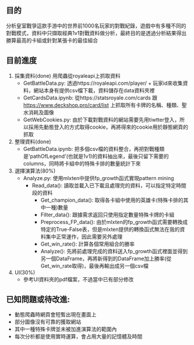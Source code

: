 ## 目的

分析皇室戰爭這款手游中的世界前1000名玩家的對戰紀錄，遊戲中有多種不同的對戰模式，資料中只擷取經典1v1對戰資料做分析，最終目的是透過分析結果得出勝算最高的卡組或針對某張卡的最佳組合

## 目前進度

 1. 採集資料(done)
 	用爬蟲從royaleapi上抓取資料
	+ GetBattleData.py: 透過https://royaleapi.com/player/ + 玩家id來收集資料，網站本身有提供csv檔下載，資料儲存在data資料夾裡
	+ GetCardsData.ipynb: 從https://statsroyale.com/cards 跟 https://www.deckshop.pro/card/list 上抓取所有卡牌的名稱、種類、聖水消耗及圖像
 	+ GetWebCookies.py: 由於下載對戰資料的網站需要先用tiwtter登入，所以採用先動態登入的方式取得cookie，再將得來的cookie用於靜態網頁的抓取
 1. 整理資料(done)
 	+ GetBattleData.ipynb: 把多個csv檔的資料整合，再把對戰種類是'pathOfLegend'(也就是1v1)的資料抽出來，最後只留下需要的columns，同時將卡組中的特殊卡排的數量統計下來
 1. 選擇演算法(80%)
 	+ Analyze.py: 使用mlxten中提供fp_growth函式實現pattern mining
  	  	- Read_data(): 讀取並載入已下載且處理完的資料，可以指定特定時間段的資料
    		- Get_champion_data(): 取得各卡組中使用的英雄卡(特殊卡排的其中一種)數量
      		- Filter_data(): 跟據需求返回只使用指定數量特殊卡牌的卡組
        	- Preprocess_FP_data(): 由於mlxten的fp_growth函式需要轉換成特定的True-False表，但是mlxten提供的轉換函式無法在我的資料集中正常運作，因此需要另外處理
         	- Get_win_rate(): 計算各個常用組合的勝率
          	- Analyze(): 先將前處理完成的資料送入fp_growth函式裡面並得到另一個DataFrame，再將新得到的DataFrame加上勝率(從Get_win_rate取得)，最後再輸出成另一個csv檔
1. UI(30%)
   	+ 參考UI資料夾的pdf檔案，不過當中已有部分修改
          
## 已知問題或待改進:
   + 動態爬蟲時網頁會短暫出現在畫面上
   + 部分圖像沒有可靠的獲取網站
   + 其中一種特殊卡牌並未被加進演算法的範圍內
   + 每次分析都是使用實時運算，會占用大量的記憶體及時間
